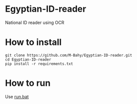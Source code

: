 # Egyptian-ID-reader
National ID reader using OCR
# How to install
```
git clone https://github.com/M-Bahy/Egyptian-ID-reader.git
cd Egyptian-ID-reader
pip install -r requirements.txt
```
# How to run
Use [run.bat](https://github.com/M-Bahy/Egyptian-ID-reader/blob/main/run.bat)

